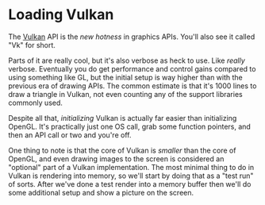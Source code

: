 
# Loading Vulkan

The [Vulkan](https://www.khronos.org/vulkan/) API is the *new hotness* in graphics APIs.
You'll also see it called "Vk" for short.

Parts of it are really cool,
but it's also verbose as heck to use.
Like *really* verbose.
Eventually you do get performance and control gains compared to using something like GL,
but the initial setup is way higher than with the previous era of drawing APIs.
The common estimate is that it's 1000 lines to draw a triangle in Vulkan,
not even counting any of the support libraries commonly used.

Despite all that,
*initializing* Vulkan is actually far easier than initializing OpenGL.
It's practically just one OS call,
grab some function pointers,
and then an API call or two and you're off.

One thing to note is that the core of Vulkan is *smaller* than the core of OpenGL,
and even drawing images to the screen is considered an "optional" part of a Vulkan implementation.
The most minimal thing to do in Vulkan is rendering into memory,
so we'll start by doing that as a "test run" of sorts.
After we've done a test render into a memory buffer then we'll do some additional setup and show a picture on the screen.
